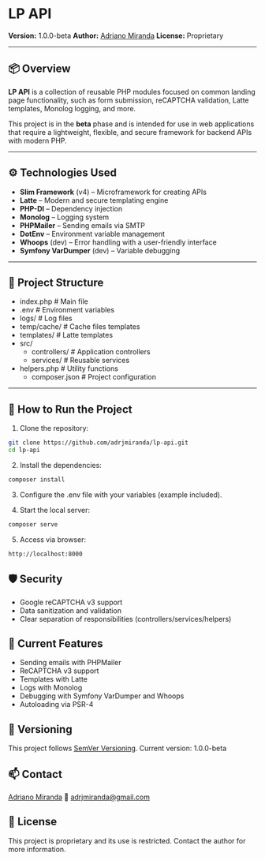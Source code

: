 # LP API

**Version:** 1.0.0-beta
**Author:** [Adriano Miranda](https://github.com/adrjmiranda)
**License:** Proprietary

---

## 📦 Overview

**LP API** is a collection of reusable PHP modules focused on common landing page functionality, such as form submission, reCAPTCHA validation, Latte templates, Monolog logging, and more.

This project is in the **beta** phase and is intended for use in web applications that require a lightweight, flexible, and secure framework for backend APIs with modern PHP.

---

## ⚙️ Technologies Used

- **Slim Framework** (v4) – Microframework for creating APIs
- **Latte** – Modern and secure templating engine
- **PHP-DI** – Dependency injection
- **Monolog** – Logging system
- **PHPMailer** – Sending emails via SMTP
- **DotEnv** – Environment variable management
- **Whoops** (dev) – Error handling with a user-friendly interface
- **Symfony VarDumper** (dev) – Variable debugging

---

## 📁 Project Structure

- index.php # Main file
- .env # Environment variables
- logs/ # Log files
- temp/cache/ # Cache files templates
- templates/ # Latte templates
- src/
  - controllers/ # Application controllers
  - services/ # Reusable services
- helpers.php # Utility functions
  - composer.json # Project configuration

---

## 🚀 How to Run the Project

1. Clone the repository:

```bash
git clone https://github.com/adrjmiranda/lp-api.git
cd lp-api
```

2. Install the dependencies:

```bash
composer install
```

3. Configure the .env file with your variables (example included).

4. Start the local server:

```bash
composer serve
```

5. Access via browser:

```
http://localhost:8000
```

## 🛡️ Security

- Google reCAPTCHA v3 support
- Data sanitization and validation
- Clear separation of responsibilities (controllers/services/helpers)

## 📮 Current Features

- Sending emails with PHPMailer
- ReCAPTCHA v3 support
- Templates with Latte
- Logs with Monolog
- Debugging with Symfony VarDumper and Whoops
- Autoloading via PSR-4

## 🔖 Versioning

This project follows [SemVer Versioning](https://semver.org/).
Current version: 1.0.0-beta

## 📫 Contact

[Adriano Miranda](https://github.com/adrjmiranda)
📧 adrjmiranda@gmail.com

## 📝 License

This project is proprietary and its use is restricted. Contact the author for more information.
